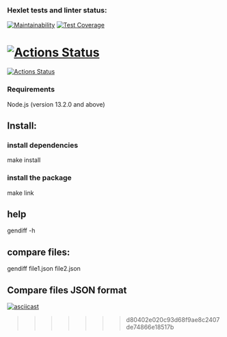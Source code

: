 ### Hexlet tests and linter status:
[![Maintainability](https://api.codeclimate.com/v1/badges/c2efffc8ec7b997c8dd4/maintainability)](https://codeclimate.com/github/runabal/frontend-project-46/maintainability)
[![Test Coverage](https://api.codeclimate.com/v1/badges/c2efffc8ec7b997c8dd4/test_coverage)](https://codeclimate.com/github/runabal/frontend-project-46/test_coverage)


[![Actions Status](https://github.com/runabal/frontend-project-46/workflows/hexlet-check/badge.svg)](https://github.com/runabal/frontend-project-46/actions)
=======
[![Actions Status](https://github.com/runabal/frontend-project-46/workflows/hexlet-check/badge.svg)](https://github.com/runabal/frontend-project-46/actions)

### Requirements

Node.js (version 13.2.0 and above)

## Install:

### install dependencies
make install

### install the package
make link

## help
gendiff -h

## compare files:
gendiff file1.json file2.json

## Compare files JSON format
[![asciicast](https://asciinema.org/a/oaUmUsrQ2aZp1rpJfsZYYfrDC.svg)](https://asciinema.org/a/oaUmUsrQ2aZp1rpJfsZYYfrDC)
>>>>>>> d80402e020c93d68f9ae8c2407de74866e18517b
